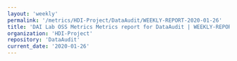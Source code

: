 ```yaml
---
layout: 'weekly'
permalink: '/metrics/HDI-Project/DataAudit/WEEKLY-REPORT-2020-01-26'
title: 'DAI Lab OSS Metrics Metrics report for DataAudit | WEEKLY-REPORT-2020-01-26'
organization: 'HDI-Project'
repository: 'DataAudit'
current_date: '2020-01-26'
---
```

